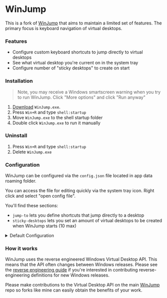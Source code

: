 # WinJump
This is a fork of [WinJump](https://github.com/widavies/WinJump) that aims to maintain a limited set of features. The primary focus is keyboard navigation of virtual desktops.

### Features
- Configure custom keyboard shortcuts to jump directly to virtual desktops
- See what virtual desktop you're current on in the system tray
- Configure number of "sticky desktops" to create on start

### Installation
> Note, you may receive a Windows smartscreen warning when you try to run WinJump. Click "More options" and click "Run anyway"
1. [Download](https://github.com/widavies/WinJump/releases/) `WinJump.exe`.
2. Press `Win+R` and type `shell:startup`
3. Move `WinJump.exe` to the shell startup folder
4. Double click `WinJump.exe` to run it manually

### Uninstall
1. Press `Win+R` and type `shell:startup`
2. Delete `WinJump.exe`

### Configuration
WinJump can be configured via the `config.json` file located in app data roaming folder.

You can access the file for editing quickly via the system tray icon. Right click and select "open config file".

You'll find these sections:
- `jump-to` lets you define shortcuts that jump directly to a desktop
- `sticky-desktops` lets you set an amount of virtual desktops to be created when WinJump starts (10 max)

<details>
  <summary>Default Configuration</summary>

  ```json
  {
   "sticky-desktops": 4,
   "jump-to": [
    {
      "shortcut": "alt+d0",
      "desktop": 10
    },
    {
      "shortcut": "alt+d1",
      "desktop": 1
    },
    {
      "shortcut": "alt+d2",
      "desktop": 2
    },
    {
      "shortcut": "alt+d3",
      "desktop": 3
    },
    {
      "shortcut": "alt+d4",
      "desktop": 4
    },
    {
      "shortcut": "alt+d5",
      "desktop": 5
    },
    {
      "shortcut": "alt+d6",
      "desktop": 6
    },
    {
      "shortcut": "alt+d7",
      "desktop": 7
    },
    {
      "shortcut": "alt+d8",
      "desktop": 8
    },
    {
      "shortcut": "alt+d9",
      "desktop": 9
    }
  ]
}
```
</details>

### How it works
WinJump uses the reverse engineered Windows Virtual Desktop API. This means that the API often changes between Windows releases. Please see the [reverse engineering guide](https://github.com/widavies/WinJump/blob/main/WinJump/Core/VirtualDesktopDefinitions/README.md) if you're interested in contributing reverse-engineering definitions for new Windows releases.

Please make contributions to the Virtual Desktop API on the main [WinJump](https://github.com/widavies/WinJump) repo so forks like mine can easily obtain the benefits of your work.
